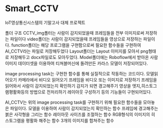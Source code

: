 # Smart_CCTV
 
IoT영상통신시스템의 기말고사 대체 프로젝트

폴더 구조
CCTV_img폴터는 사람이 감지되었을때 프레임들을 전부 이미지로써 저장하는 파일이다
video폴더는 사람이 감지되었을때 프레임들을 영상으로 저장하는 파일이다.
function폴더는 해당 프로그램을 구현함으로써 필요한 함수들을 구현하여 AI_CCTV라는 파일로 저장해두었다
Layout폴더는 Layout 이미지를 모아서 png형태로 저장해두고 docx파일로도 모아두었다.
Model폴더에는 Roboflow에서 받아온 사람이미지 데이터셋을 이용하여 티쳐블머신에 돌려만든 카라스 모델이 저장되어있다.


image processing task는 구현한 함수를 통해 실질적으로 작동하는 코드이다.
모델읽어오기
카메라에서 비디오 읽어오기
프레임을 비디오 또는 이미지로 저장하기
프레임을 읽어와서 사람이 감지되었는지 확인하기
감지가 되면 경고해주기
영상을 엣지,히스토그램평활화등의 방법으로 전처리하기
레이아웃 구성하기
등의 기능들이 구현되어있다.

AI_CCTV는 위의 image processing task를 구현하기 위해 필요한 함수들을 모아놓은 파일이다.
모델을 이용하여 사람이 감지되었는지 확인하는 함수
프레임에 경고해주는 붉은 사각형을 그리는 함수
레이아웃 사이즈를 조절하는 함수
RGB형식의 이미지의 히스토그램을 평활화 해주는 함수
3개의 이미지를 합쳐주는 함수
